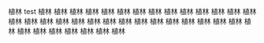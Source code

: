 植林
test
植林
植林
植林
植林
植林
植林
植林
植林
植林
植林
植林
植林
植林
植林
植林
植林
植林
植林
植林
植林
植林
植林
植林
植林
植林
植林
植林
植林
植林
植林
植林
植林
植林
植林
植林
植林
植林
